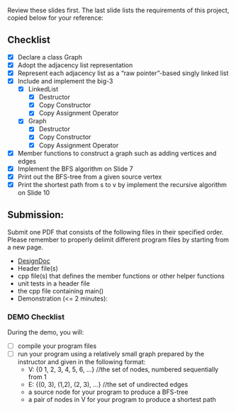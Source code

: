 Review these slides first. The last slide lists the requirements of this project, copied below for your reference:

## Checklist 

- [x] Declare a class Graph
- [x] Adopt the adjacency list representation
- [x] Represent each adjacency list as a “raw pointer”-based singly linked list
- [x] Include and implement the big-3
   - [x] LinkedList
      - [x] Destructor
      - [x] Copy Constructor
      - [x] Copy Assignment Operator
   - [x] Graph
      - [x] Destructor
      - [x] Copy Constructor
      - [x] Copy Assignment Operator
- [x] Member functions to construct a graph such as adding vertices and edges
- [x] Implement the BFS algorithm on Slide 7
- [x] Print out the BFS-tree from a given source vertex
- [x] Print the shortest path from s to v by implement the recursive algorithm on Slide 10

## Submission:

Submit one PDF that consists of the following files in their specified order. Please remember to properly delimit different program files by starting from a new page.  

- [DesignDoc](DesignDoc.md)
- Header file(s)
- cpp file(s) that defines the member functions or other helper functions
- unit tests in a header file
- the cpp file containing main()  
- Demonstration (<= 2 minutes):  

### DEMO Checklist

During the demo, you will:  

- [ ] compile your program files
- [ ] run your program using a relatively small graph prepared by the instructor and given in the following format:
   - V: {0 1, 2, 3, 4, 5, 6, ...}      //the set of nodes, numbered sequentially from 1  
   - E: {(0, 3), (1,2),  (2, 3), ...}  //the set of undirected edges  
   - a source node for your program to produce a BFS-tree
   - a pair of nodes in V for your program to produce a shortest path

